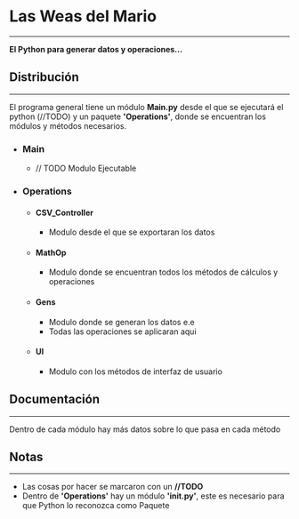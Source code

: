 # Las Weas del Mario
-------------------------------------------------------------------------------------------------------
**El Python para generar datos y operaciones...**

## Distribución
-------------------------------------------------------------------------------------------------------
El programa general tiene un módulo **Main.py** desde el que se ejecutará el python (//TODO) y un paquete **'Operations'**,
donde se encuentran los módulos y métodos necesarios.
- ### Main
    - // TODO Modulo Ejecutable
- ### Operations
  - #### CSV_Controller
      - Modulo desde el que se exportaran los datos
  - #### MathOp
      - Modulo donde se encuentran todos los métodos de cálculos y operaciones
  - #### Gens
      - Modulo donde se generan los datos e.e
      - Todas las operaciones se aplicaran aqui
  - #### UI
      - Modulo con los métodos de interfaz de usuario

## Documentación
---------------------------------------------------------------------------------------------------------
Dentro de cada módulo hay más datos sobre lo que pasa en cada método

## Notas
---------------------------------------------------------------------------------------------------------
- Las cosas por hacer se marcaron con un **//TODO**
- Dentro de **'Operations'** hay un módulo **'__init__.py'**, este es necesario para que Python lo reconozca como Paquete